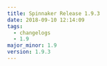 ```yaml
---
title: Spinnaker Release 1.9.3
date: 2018-09-10 12:14:09
tags:
  - changelogs
  - 1.9
major_minor: 1.9
version: 1.9.3
---
```


<script src="https://gist.github.com/spinnaker-release/d8e153dc21ba12261980b91e2350303a.js"/>
